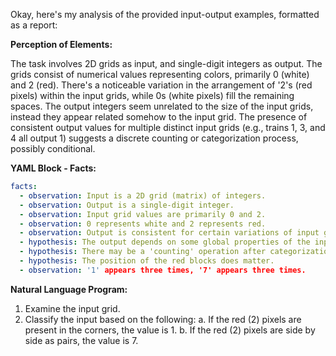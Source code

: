 Okay, here's my analysis of the provided input-output examples, formatted as a report:

**Perception of Elements:**

The task involves 2D grids as input, and single-digit integers as output. The grids consist of numerical values representing colors, primarily 0 (white) and 2 (red). There's a noticeable variation in the arrangement of '2's (red pixels) within the input grids, while 0s (white pixels) fill the remaining spaces. The output integers seem unrelated to the size of the input grids, instead they appear related somehow to the input grid. The presence of consistent output values for multiple distinct input grids (e.g., trains 1, 3, and 4 all output 1) suggests a discrete counting or categorization process, possibly conditional.

**YAML Block - Facts:**


```yaml
facts:
  - observation: Input is a 2D grid (matrix) of integers.
  - observation: Output is a single-digit integer.
  - observation: Input grid values are primarily 0 and 2.
  - observation: 0 represents white and 2 represents red.
  - observation: Output is consistent for certain variations of input grid and differs for others.
  - hypothesis: The output depends on some global properties of the input grid, rather than per pixel calculations.
  - hypothesis: There may be a 'counting' operation after categorization.
  - hypothesis: The position of the red blocks does matter.
  - observation: '1' appears three times, '7' appears three times.
```


**Natural Language Program:**

1.  Examine the input grid.
2.  Classify the input based on the following:
    a. If the red (2) pixels are present in the corners, the value is 1.
    b. If the red (2) pixels are side by side as pairs, the value is 7.

